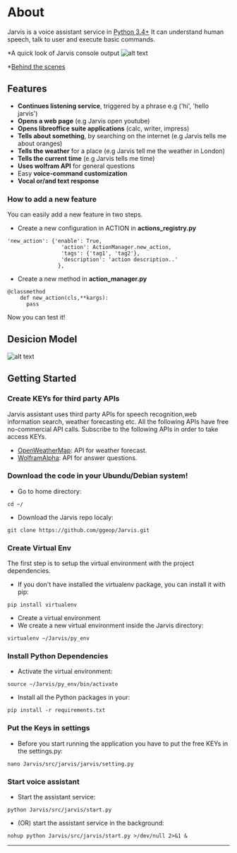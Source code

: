 # About
Jarvis is a voice assistant service in [Python 3.4+](https://www.python.org/downloads/release/python-360/)
It can understand human speech, talk to user and execute basic commands.

*A quick look of Jarvis console output
![alt text](https://github.com/ggeop/Jarvis/blob/master/imgs/Jarvis_printscreen.PNG)

*[Behind the scenes](https://github.com/ggeop/Jarvis/blob/master/imgs/jarvis_log.PNG)

## Features
* **Continues listening service**, triggered by a phrase e.g ('hi', 'hello jarvis')
* **Opens a web page** (e.g Jarvis open youtube)
* **Opens libreoffice suite applications** (calc, writer, impress)
* **Tells about something**, by searching on the internet (e.g Jarvis tells me about oranges)
* **Tells the weather** for a place (e.g Jarvis tell me the weather in London)
* **Tells the current time** (e.g Jarvis tells me time)
* **Uses wolfram API** for general questions
* Easy **voice-command customization**
* **Vocal or/and text response**

### How to add a new feature
You can easily add a new feature in two steps.
* Create a new configuration in ACTION in **actions_registry.py**
```{python}
'new_action': {'enable': True,
                 'action': ActionManager.new_action,
                 'tags': {'tag1', 'tag2'},
                 'description': 'action description..'
                },                
```
* Create a new method in **action_manager.py**
```
@classmethod
    def new_action(cls,**kargs):
      pass
```
Now you can test it!

## Desicion Model
![alt text](https://github.com/ggeop/Jarvis/blob/master/imgs/desicion_model.png)

## Getting Started
### Create KEYs for third party APIs
Jarvis assistant uses third party APIs for speech recognition,web information search, weather forecasting etc.
All the following APIs have free no-commercial API calls. Subscribe to the following APIs in order to take access KEYs.
* [OpenWeatherMap](https://openweathermap.org/appid): API for weather forecast.
* [WolframAlpha](https://developer.wolframalpha.com/portal/myapps/): API for answer questions.

### Download the code in your Ubundu/Debian system!
* Go to home directory:

```
cd ~/
```
* Download the Jarvis repo localy:

```
git clone https://github.com/ggeop/Jarvis.git
```

### Create Virtual Env
The first step is to setup the virtual environment with the project dependencies.
* If you don't have installed the virtualenv package, you can install it with pip:
```
pip install virtualenv
```
* Create a virtual environment
* We create a new virtual environment inside the Jarvis directory:
```
virtualenv ~/Jarvis/py_env
```

### Install Python Dependencies
* Activate the virtual environment:
```
source ~/Jarvis/py_env/bin/activate
```
* Install all the Python packages in your:
```
pip install -r requirements.txt
```

### Put the Keys in settings
* Before you start running the application you have to put the free KEYs in the settings.py:
```
nano Jarvis/src/jarvis/jarvis/setting.py
```

### Start voice assistant
* Start the assistant service:
```
python Jarvis/src/jarvis/start.py
```

* (OR) start the assistant service in the background:
```
nohup python Jarvis/src/jarvis/start.py >/dev/null 2>&1 &
```

---
